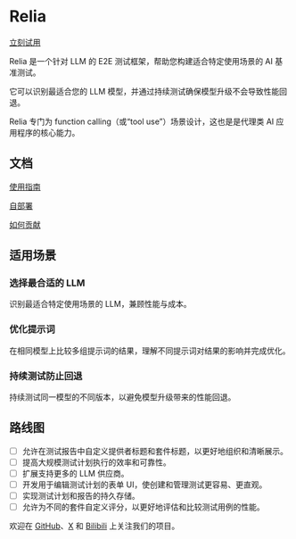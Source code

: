 # Relia

[立刻试用](https://relia.dev/)

Relia 是一个针对 LLM 的 E2E 测试框架，帮助您构建适合特定使用场景的 AI 基准测试。

它可以识别最适合您的 LLM 模型，并通过持续测试确保模型升级不会导致性能回退。

Relia 专门为 function calling（或“tool use”）场景设计，这也是是代理类 AI 应用程序的核心能力。

## 文档

[使用指南](./docs/guide.zh-CN.md)

[自部署](./docs/deployment.zh-CN.md)

[如何贡献](./docs/contributing.zh-CN.md)

## 适用场景

### 选择最合适的 LLM

识别最适合特定使用场景的 LLM，兼顾性能与成本。

### 优化提示词

在相同模型上比较多组提示词的结果，理解不同提示词对结果的影响并完成优化。

### 持续测试防止回退

持续测试同一模型的不同版本，以避免模型升级带来的性能回退。

## 路线图

- [ ] 允许在测试报告中自定义提供者标题和套件标题，以更好地组织和清晰展示。
- [ ] 提高大规模测试计划执行的效率和可靠性。
- [ ] 扩展支持更多的 LLM 供应商。
- [ ] 开发用于编辑测试计划的表单 UI，使创建和管理测试更容易、更直观。
- [ ] 实现测试计划和报告的持久存储。
- [ ] 允许为不同的套件自定义评分，以更好地评估和比较测试用例的性能。

欢迎在 [GitHub](https://github.com/Yuyz0112/relia)、[X](https://x.com/Aryu0112) 和 [Bilibili](https://space.bilibili.com/489667127) 上关注我们的项目。
